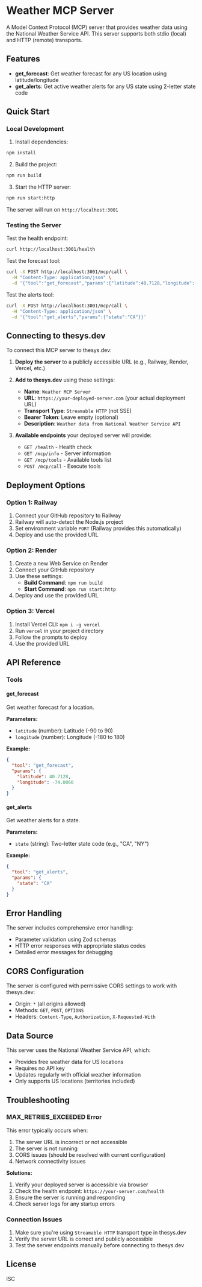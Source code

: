 # Weather MCP Server

A Model Context Protocol (MCP) server that provides weather data using the National Weather Service API. This server supports both stdio (local) and HTTP (remote) transports.

## Features

- **get_forecast**: Get weather forecast for any US location using latitude/longitude
- **get_alerts**: Get active weather alerts for any US state using 2-letter state code

## Quick Start

### Local Development

1. Install dependencies:
```bash
npm install
```

2. Build the project:
```bash
npm run build
```

3. Start the HTTP server:
```bash
npm run start:http
```

The server will run on `http://localhost:3001`

### Testing the Server

Test the health endpoint:
```bash
curl http://localhost:3001/health
```

Test the forecast tool:
```bash
curl -X POST http://localhost:3001/mcp/call \
  -H "Content-Type: application/json" \
  -d '{"tool":"get_forecast","params":{"latitude":40.7128,"longitude":-74.0060}}'
```

Test the alerts tool:
```bash
curl -X POST http://localhost:3001/mcp/call \
  -H "Content-Type: application/json" \
  -d '{"tool":"get_alerts","params":{"state":"CA"}}'
```

## Connecting to thesys.dev

To connect this MCP server to thesys.dev:

1. **Deploy the server** to a publicly accessible URL (e.g., Railway, Render, Vercel, etc.)

2. **Add to thesys.dev** using these settings:
   - **Name**: `Weather MCP Server`
   - **URL**: `https://your-deployed-server.com` (your actual deployment URL)
   - **Transport Type**: `Streamable HTTP` (not SSE)
   - **Bearer Token**: Leave empty (optional)
   - **Description**: `Weather data from National Weather Service API`

3. **Available endpoints** your deployed server will provide:
   - `GET /health` - Health check
   - `GET /mcp/info` - Server information
   - `GET /mcp/tools` - Available tools list
   - `POST /mcp/call` - Execute tools

## Deployment Options

### Option 1: Railway
1. Connect your GitHub repository to Railway
2. Railway will auto-detect the Node.js project
3. Set environment variable `PORT` (Railway provides this automatically)
4. Deploy and use the provided URL

### Option 2: Render
1. Create a new Web Service on Render
2. Connect your GitHub repository
3. Use these settings:
   - **Build Command**: `npm run build`
   - **Start Command**: `npm run start:http`
4. Deploy and use the provided URL

### Option 3: Vercel
1. Install Vercel CLI: `npm i -g vercel`
2. Run `vercel` in your project directory
3. Follow the prompts to deploy
4. Use the provided URL

## API Reference

### Tools

#### get_forecast
Get weather forecast for a location.

**Parameters:**
- `latitude` (number): Latitude (-90 to 90)
- `longitude` (number): Longitude (-180 to 180)

**Example:**
```json
{
  "tool": "get_forecast",
  "params": {
    "latitude": 40.7128,
    "longitude": -74.0060
  }
}
```

#### get_alerts
Get weather alerts for a state.

**Parameters:**
- `state` (string): Two-letter state code (e.g., "CA", "NY")

**Example:**
```json
{
  "tool": "get_alerts",
  "params": {
    "state": "CA"
  }
}
```

## Error Handling

The server includes comprehensive error handling:
- Parameter validation using Zod schemas
- HTTP error responses with appropriate status codes
- Detailed error messages for debugging

## CORS Configuration

The server is configured with permissive CORS settings to work with thesys.dev:
- Origin: `*` (all origins allowed)
- Methods: `GET`, `POST`, `OPTIONS`
- Headers: `Content-Type`, `Authorization`, `X-Requested-With`

## Data Source

This server uses the National Weather Service API, which:
- Provides free weather data for US locations
- Requires no API key
- Updates regularly with official weather information
- Only supports US locations (territories included)

## Troubleshooting

### MAX_RETRIES_EXCEEDED Error
This error typically occurs when:
1. The server URL is incorrect or not accessible
2. The server is not running
3. CORS issues (should be resolved with current configuration)
4. Network connectivity issues

**Solutions:**
1. Verify your deployed server is accessible via browser
2. Check the health endpoint: `https://your-server.com/health`
3. Ensure the server is running and responding
4. Check server logs for any startup errors

### Connection Issues
1. Make sure you're using `Streamable HTTP` transport type in thesys.dev
2. Verify the server URL is correct and publicly accessible
3. Test the server endpoints manually before connecting to thesys.dev

## License

ISC